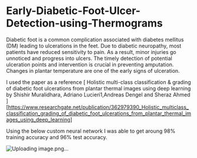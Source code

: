 # Early-Diabetic-Foot-Ulcer-Detection-using-Thermograms

Diabetic foot is a common complication associated with diabetes mellitus (DM) leading to ulcerations in 
the feet. Due to diabetic neuropathy, most patients have reduced sensitivity to pain. As a result, minor injuries go 
unnoticed and progress into ulcers. The timely detection of potential ulceration points and intervention is crucial in 
preventing amputation. Changes in plantar temperature are one of the early signs of ulceration.

I used the paper as a reference  [ Holistic multi-class classification & grading of diabetic foot ulcerations from plantar thermal images using deep learning by Shishir Muralidhara, Adriano Lucieri1,Andreas Dengel and Sheraz Ahmed ][https://www.researchgate.net/publication/362979390_Holistic_multiclass_classification_grading_of_diabetic_foot_ulcerations_from_plantar_thermal_images_using_deep_learning]

Using the below custom neural network I was able to get aroung 98% training accuracy and 96% test accuracy.

![Uploading image.png…]()
